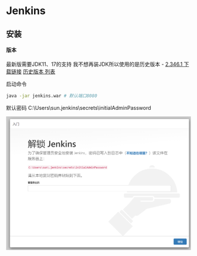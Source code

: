 # Jenkins

## 安装

#### 版本

最新版需要JDK11、17的支持
我不想再装JDK所以使用的是历史版本 - [2.346.1 下载链接](https://get.jenkins.io/war-stable/2.346.1/)    [历史版本 列表](https://get.jenkins.io/war-stable/)

启动命令

~~~bash
java -jar jenkins.war # 默认端口8080
~~~

默认密码 C:\Users\sun\.jenkins\secrets\initialAdminPassword

![image-20230704140627272](../img/image-20230704140627272.png)























